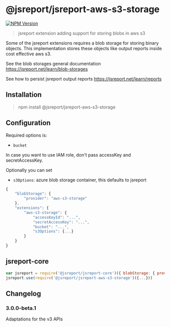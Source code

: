 # @jsreport/jsreport-aws-s3-storage
[![NPM Version](http://img.shields.io/npm/v/@jsreport/jsreport-aws-s3-storage.svg?style=flat-square)](https://npmjs.com/package/@jsreport/jsreport-aws-s3-storage)

> jsreport extension adding support for storing blobs in aws s3

Some of the jsreport extensions requires a blob storage for storing binary objects. This implementation stores these objects like output reports inside cost effective aws s3.

See the blob storages general documentation
https://jsreport.net/learn/blob-storages

See how to persist jsreport output reports
https://jsreport.net/learn/reports


## Installation

> npm install @jsreport/jsreport-aws-s3-storage

## Configuration

Required options is:
- `bucket`

In case you want to use IAM role, don't pass accessKey and secretAccessKey.    

Optionally you can set
- `s3Options`: azure blob storage container, this defaults to jsreport

```js
{
	"blobStorage": {  
		"provider": "aws-s3-storage"
	},
	"extensions": {
		"aws-s3-storage": {
			"accessKeyId": "...",
			"secretAccessKey": "...",
			"bucket": "...",
			"s3Options": {...}
		}
	}
}
```

## jsreport-core
```js
var jsreport = require('@jsreport/jsreport-core')({ blobStorage: { provider: 'aws-s3-storage' } })
jsreport.use(require('@jsreport/jsreport-aws-s3-storage')({...}))
```

## Changelog

### 3.0.0-beta.1

Adaptations for the v3 APIs
